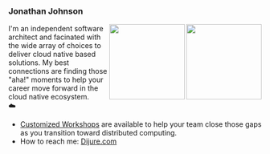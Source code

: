 ### Jonathan Johnson

<img align="right" width="150" src="https://www.dijure.com/images/company/avatar.png">

<img align="right" width="150" src="https://www.dijure.com/images/company/dijure-logo-small.png">

I'm an independent software architect and facinated with the wide array of choices to deliver cloud native based solutions. My best connections are finding those "aha!" moments to help your career move forward in the cloud native ecosystem.
<br>:cloud:
- [Customized Workshops](https://www.dijure.com/services) are available to help your team close those gaps as you transition toward distributed computing.
- How to reach me: [Dijure.com](https://www.dijure.com/contact)

